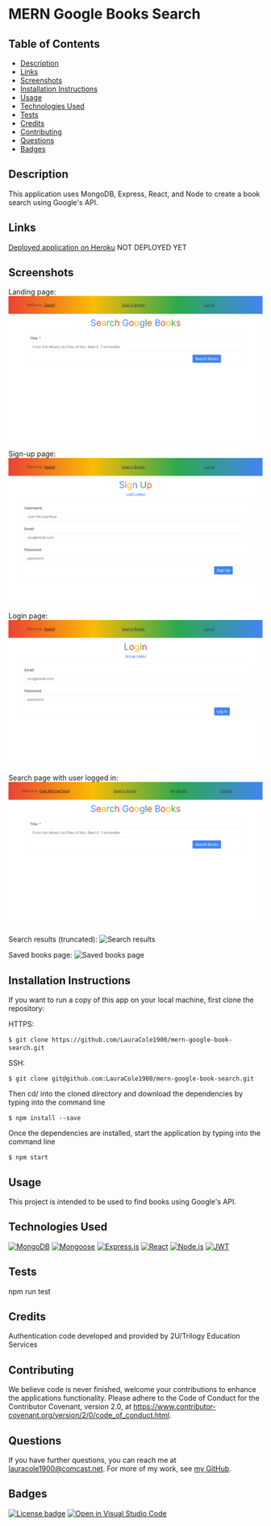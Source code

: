 # MERN Google Books Search

## Table of Contents

* [Description](#description)
* [Links](#links)
* [Screenshots](#screenshots)
* [Installation Instructions](#installation-instructions)
* [Usage](#usage)
* [Technologies Used](#technologies-used)
* [Tests](#tests)
* [Credits](#credits)
* [Contributing](#contributing)
* [Questions](#questions)
* [Badges](#badges)

## Description

This application uses MongoDB, Express, React, and Node to create a book search using Google's API.

## Links

[Deployed application on Heroku](https://#.herokuapp.com) NOT DEPLOYED YET

## Screenshots

Landing page:
![Landing page:](assets/not-logged-in-search-page.png)

Sign-up page:
![Sign-up page](assets/signup-page.png)

Login page:
![Login page](assets/login-page.png)

Search page with user logged in:
![Search page logged in](assets/logged-in-search-page.png)

Search results (truncated):
![Search results](assets/search-page-with-results.png)

Saved books page:
![Saved books page](assets/saved-books-page.png)

## Installation Instructions

If you want to run a copy of this app on your local machine, first clone the repository:

HTTPS:
```
$ git clone https://github.com/LauraCole1900/mern-google-book-search.git
```

SSH:
```
$ git clone git@github.com:LauraCole1900/mern-google-book-search.git
```

Then cd/ into the cloned directory and download the dependencies by typing into the command line
```
$ npm install --save
```

Once the dependencies are installed, start the application by typing into the command line
```
$ npm start
```

## Usage

This project is intended to be used to find books using Google's API.

## Technologies Used

[![MongoDB](https://img.shields.io/badge/built%20with-MongoDB-4db33d)](https://www.mongodb.com/) [![Mongoose](https://img.shields.io/badge/built%20with-Mongoose-880000)](https://mongoosejs.com/) [![Express.js](https://img.shields.io/badge/built%20with-Express.js-303030)](https://expressjs.com/) [![React](https://img.shields.io/badge/built%20with-React-61dbfb)](https://reactjs.org/) [![Node.js](https://img.shields.io/badge/built%20with-Node.js-3c873a)](https://nodejs.org/en/) [![JWT](https://img.shields.io/badge/built%20with-JWT-d63aff)](https://jwt.io/)

## Tests

npm run test

## Credits

Authentication code developed and provided by 2U/Trilogy Education Services

## Contributing

We believe code is never finished, welcome your contributions to enhance the applications functionality. Please adhere to the Code of Conduct for the Contributor Covenant, version 2.0, at https://www.contributor-covenant.org/version/2/0/code_of_conduct.html.

## Questions

If you have further questions, you can reach me at lauracole1900@comcast.net. For more of my work, see [my GitHub](https://github.com/LauraCole1900).

## Badges

[![License badge](https://img.shields.io/badge/license-MIT-2da94f)](./LICENSE) [![Open in Visual Studio Code](https://open.vscode.dev/badges/open-in-vscode.svg)](https://open.vscode.dev/LauraCole1900/mern-google-book-search)